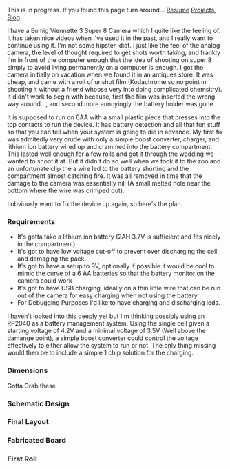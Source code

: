 This is in progress. If you found this page turn around...
[Resume](resume_page.md) [Projects](projects.md), [Blog](blog.md)

I have a Eumig Viennette 3 Super 8 Camera which I quite like the feeling of. It has taken nice videos when I've used it in the past, and I really want to continue using it. I'm not some hipster idiot. I just like the feel of the analog camera, the level of thought required to get shots worth taking, and frankly I'm in front of the computer enough that the idea of shooting on super 8 simply to avoid living permanently on a computer is enough. I got the camera initially on vacation when we found it in an antiques store. It was cheap, and came with a roll of unshot film (Kodachrome so no point in shooting it without a friend whoose very into doing complicated chemsitry). It didn't work to begin with because, first the film was inserted the wrong way around..., and second more annoyingly the battery holder was gone. 

It is supposed to run on 6AA with a small plastic piece that presses into the top contacts to run the device. It has battery detection and all that fun stuff so that you can tell when your system is going to die in advance. My first fix was admitedly very crude with only a simple boost converter, charger, and lithium ion battery wired up and crammed into the battery compartment. This lasted well enough for a few rolls and got it through the wedding we wanted to shoot it at. But it didn't do so well when we took it to the zoo and an unfortunate clip the a wire led to the battery shorting and the compartment almost catching fire. It was all removed in time that the damage to the camera was essentially nill (A small melted hole near the bottom where the wire was crimped out). 

I obviously want to fix the device up again, so here's the plan. 

### Requirements
- It's gotta take a lithium ion battery (2AH 3.7V is sufficient and fits nicely in the compartment)
- It's got to have low voltage cut-off to prevent over discharging the cell and damaging the pack.
- It's got to have a setup to 9V, optionally if possible it would be cool to mimic the curve of a 6 AA batteries so that the battery monitor on the camera could work
- It's got to have USB charging, ideally on a thin little wire that can be run out of the camera for easy charging when not using the battery.
- For Debugging Purposes I'd like to have charging and discharging leds.

I haven't looked into this deeply yet but I'm thinking possibly using an RP2040 as a battery management system. Using the single cell given a starting voltage of 4.2V and a minimal voltage of 3.5V (Well above the damange point), a simple boost converter could control the voltage effectively to either allow the system to run or not. The only thing missing would then be to include a simple 1 chip solution for the charging.

### Dimensions
Gotta Grab these 

### Schematic Design

### Final Layout

### Fabricated Board

### First Roll